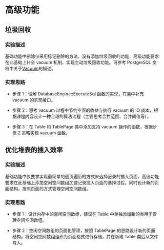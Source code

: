 # 高级功能

## 垃圾回收

### 实验描述

基础功能中删除仅采用标记删除的方法，没有添加垃圾回收的功能，高级功能要求在此基础上补全 vacuum 机制，实现主动垃圾回收功能。可参考 PostgreSQL 文档中关于[Vacuum](https://www.postgresql.org/docs/current/routine-vacuuming.html)的描述。

### 实现思路

-   步骤 1：理解 DatabaseEngine::ExecuteSql 函数的实现，在类中补充 vacuum 的实现接口。

-   步骤 2：思考 vacuum 过程中节约空间的收益与执行 vacuum 的 IO 成本，根据课程内容设计一种合理的算法流程（主要思考合并范围、合并阈值等）。

-   步骤 3：在 Table 和 TablePage 类中添加支持 vacuum 操作的函数，根据步骤 2 策略实现 vacuum 函数。

## 优化堆表的插入效率

### 实验描述

基础功能中仅要求实现最简单的逐页遍历的方式来选择记录的插入页面，高级功能要求在此基础上添加空闲空间数组加速记录插入页面的选择过程。同时设计新的页面结构，按照页面的方式管理空闲空间数组。

### 实现思路

-   步骤 1：设计内存中的空闲空间数组，建议在 Table 中单独添加新的类用于管理空闲空间数组。

-   步骤 2：空闲空间数组的页面化管理，按照 TablePage 的思路设计新的页面结构。将空闲空间数组组织为页面格式进行存储，并在新建 Table 类后从文件导入。
